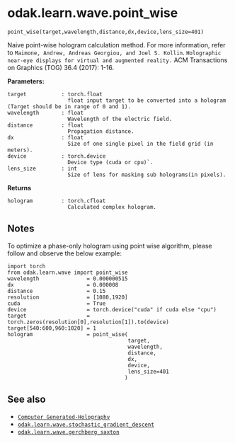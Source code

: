 # odak.learn.wave.point_wise

`point_wise(target,wavelength,distance,dx,device,lens_size=401)`

Naive point-wise hologram calculation method. 
For more information, refer to `Maimone, Andrew, Andreas Georgiou, and Joel S. Kollin`. `Holographic near-eye displays for virtual and augmented reality.` ACM Transactions on Graphics (TOG) 36.4 (2017): 1-16.

**Parameters:**

    target           : torch.float
                       float input target to be converted into a hologram (Target should be in range of 0 and 1).
    wavelength       : float
                       Wavelength of the electric field.
    distance         : float
                       Propagation distance.
    dx               : float
                       Size of one single pixel in the field grid (in meters).
    device           : torch.device
                       Device type (cuda or cpu)`.
    lens_size        : int
                       Size of lens for masking sub holograms(in pixels).

                       
**Returns**

    hologram         : torch.cfloat
                       Calculated complex hologram.

## Notes

To optimize a phase-only hologram using point wise algorithm, please follow and observe the below example:

```
import torch
from odak.learn.wave import point_wise
wavelength               = 0.000000515
dx                       = 0.000008
distance                 = 0.15
resolution               = [1080,1920]
cuda                     = True
device                   = torch.device("cuda" if cuda else "cpu")
target                   = torch.zeros(resolution[0],resolution[1]).to(device)
target[540:600,960:1020] = 1
hologram                 = point_wise(
                                      target,
                                      wavelength,
                                      distance,
                                      dx,
                                      device,
                                      lens_size=401
                                     )
```

## See also

* [`Computer Generated-Holography`](../../../cgh.md)
* [`odak.learn.wave.stochastic_gradient_descent`](stochastic_gradient_descent.md)
* [`odak.learn.wave.gerchberg_saxton`](gerchberg_saxton.md)
